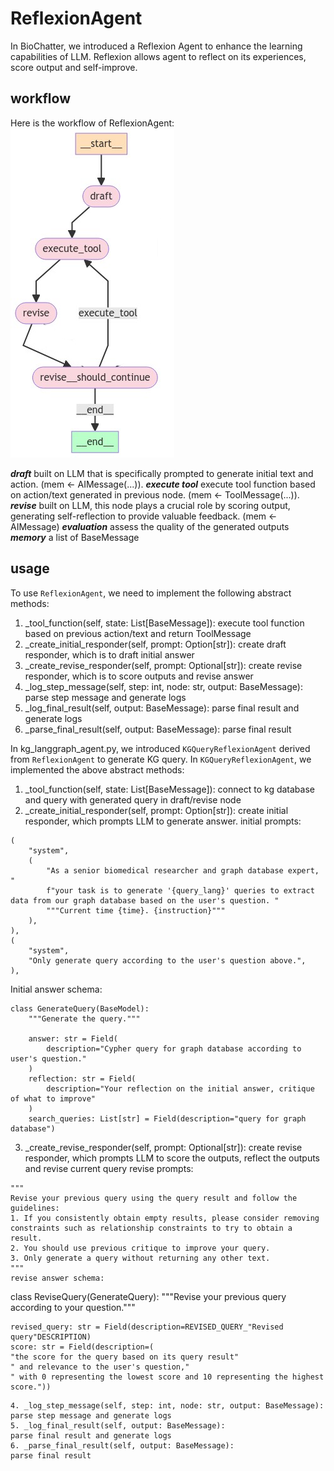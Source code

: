 # ReflexionAgent

In BioChatter, we introduced a Reflexion Agent to enhance the learning capabilities of LLM. Reflexion allows agent to reflect on its experiences, score output and self-improve.

## workflow
Here is the workflow of ReflexionAgent:
![ReflexionAgent workflow](images/reflexion-agent.png)

***draft*** built on LLM that is specifically prompted to generate initial text and action. (mem <- AIMessage(...)).
***execute tool*** execute tool function based on action/text generated in previous node. (mem <- ToolMessage(...)).
***revise*** built on LLM, this node plays a crucial role by scoring output, generating self-reflection to provide valuable feedback. (mem <- AIMessage)
***evaluation*** assess the quality of the generated outputs
***memory*** a list of BaseMessage

## usage
To use `ReflexionAgent`, we need to implement the following abstract methods:
1. _tool_function(self, state: List[BaseMessage]): 
execute tool function based on previous action/text and return ToolMessage
2. _create_initial_responder(self, prompt: Option[str]):
create draft responder, which is to draft initial answer
3. _create_revise_responder(self, prompt: Optional[str]):
create revise responder, which is to score outputs and revise answer
4. _log_step_message(self, step: int, node: str, output: BaseMessage):
parse step message and generate logs
5. _log_final_result(self, output: BaseMessage):
parse final result and generate logs
6. _parse_final_result(self, output: BaseMessage):
parse final result

In kg_langgraph_agent.py, we introduced `KGQueryReflexionAgent` derived from `ReflexionAgent` to generate KG query. In `KGQueryReflexionAgent`, we implemented the above abstract methods:
1. _tool_function(self, state: List[BaseMessage]): 
connect to kg database and query with generated query in draft/revise node
2. _create_initial_responder(self, prompt: Option[str]):
create initial responder, which prompts LLM to generate answer.
initial prompts:
```
(
    "system",
    (
        "As a senior biomedical researcher and graph database expert, "
        f"your task is to generate '{query_lang}' queries to extract data from our graph database based on the user's question. "
        """Current time {time}. {instruction}"""
    ),
),
(
    "system",
    "Only generate query according to the user's question above.",
),
```
Initial answer schema:
```
class GenerateQuery(BaseModel):
    """Generate the query."""

    answer: str = Field(
        description="Cypher query for graph database according to user's question."
    )
    reflection: str = Field(
        description="Your reflection on the initial answer, critique of what to improve"
    )
    search_queries: List[str] = Field(description="query for graph database")
```
3. _create_revise_responder(self, prompt: Optional[str]):
create revise responder, which prompts LLM to score the outputs, reflect the outputs and revise current query
revise prompts:
```
"""
Revise your previous query using the query result and follow the guidelines:
1. If you consistently obtain empty results, please consider removing constraints such as relationship constraints to try to obtain a result.
2. You should use previous critique to improve your query.
3. Only generate a query without returning any other text.
"""
revise answer schema:
```
class ReviseQuery(GenerateQuery):
    """Revise your previous query according to your question."""

    revised_query: str = Field(description=REVISED_QUERY_"Revised query"DESCRIPTION)
    score: str = Field(description=(
    "the score for the query based on its query result"
    " and relevance to the user's question,"
    " with 0 representing the lowest score and 10 representing the highest score."))
```
4. _log_step_message(self, step: int, node: str, output: BaseMessage):
parse step message and generate logs
5. _log_final_result(self, output: BaseMessage):
parse final result and generate logs
6. _parse_final_result(self, output: BaseMessage):
parse final result
